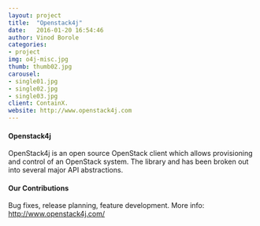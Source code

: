 ```yaml
---
layout: project
title:  "Openstack4j"
date:   2016-01-20 16:54:46
author: Vinod Borole
categories:
- project
img: o4j-misc.jpg
thumb: thumb02.jpg
carousel:
- single01.jpg
- single02.jpg
- single03.jpg
client: ContainX.
website: http://www.openstack4j.com
---
```

#### Openstack4j
OpenStack4j is an open source OpenStack client which allows provisioning and control of an OpenStack system. The library and has been broken out into several major API abstractions.

#### Our Contributions
Bug fixes, release planning, feature development. More info: http://www.openstack4j.com/
